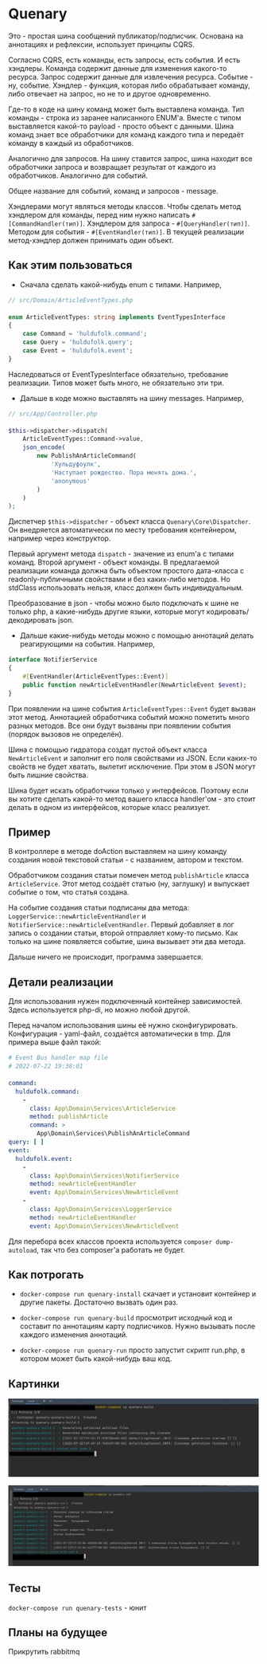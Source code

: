 # Quenary

Это - простая шина сообщений публикатор/подписчик. Основана на аннотациях и рефлексии, использует принципы CQRS.

Согласно CQRS, есть команды, есть запросы, есть события. И есть хэндлеры. 
Команда содержит данные для изменения какого-то ресурса. Запрос содержит данные 
для извлечения ресурса. Событие - ну, событие. 
Хэндлер - функция, которая либо обрабатывает команду, либо отвечает на запрос, 
но не то и другое одновременно. 

Где-то в коде на шину команд может быть выставлена команда. Тип команды - строка из заранее написанного ENUM'а. 
Вместе с типом выставляется какой-то payload - просто объект с данными.
Шина команд знает все обработчики для команд каждого типа и передаёт команду в каждый из обработчиков. 

Аналогично для запросов. На шину ставится запрос, шина находит все обработчики запроса и возвращает результат от каждого из обработчиков.
Аналогично для событий. 

Общее название для событий, команд и запросов - message. 

Хэндлерами могут являться методы классов. Чтобы сделать метод хэндлером для команды, перед ним нужно написать 
```#[CommandHandler(тип)]```. Хэндлером для запроса - ```#[QueryHandler(тип)]```. Методом для события - ```#[EventHandler(тип)]```.
В текущей реализации метод-хэндлер должен принимать один объект. 


## Как этим пользоваться

* Сначала сделать какой-нибудь enum с типами. Например, 
```php
// src/Domain/ArticleEventTypes.php

enum ArticleEventTypes: string implements EventTypesInterface
{
    case Command = 'huldufolk.command';
    case Query = 'huldufolk.query';
    case Event = 'huldufolk.event';
}
```
Наследоваться от EventTypesInterface обязательно, требование реализации.
Типов может быть много, не обязательно эти три.

* Дальше в коде можно выставлять на шину messages. Например, 
```php
// src/App/Controller.php

$this->dispatcher->dispatch(
    ArticleEventTypes::Command->value,
    json_encode(
        new PublishAnArticleCommand(
            'Хульдуфоулк',
            'Наступает рождество. Пора менять дома.',
            'anonymous'
        )
    )
);
```

Диспетчер ```$this->dispatcher``` - объект класса ```Quenary\Core\Dispatcher```. 
Он внедряется автоматически по месту требования контейнером, например через конструктор.

Первый аргумент метода ```dispatch``` - значение из enum'а с типами команд.
Второй аргумент - объект команды. В предлагаемой реализации команда должна быть 
объектом простого дата-класса с readonly-публичными свойствами и без каких-либо методов. 
Но stdClass использовать нельзя, класс должен быть индивидуальным.

Преобразование в json - чтобы можно было подключать к шине не только php, а какие-нибудь другие языки, 
которые могут кодировать/декодировать json. 

* Дальше какие-нибудь методы можно с помощью аннотаций делать реагирующими на события. Например, 
```php
interface NotifierService
{
    #[EventHandler(ArticleEventTypes::Event)]
    public function newArticleEventHandler(NewArticleEvent $event);
}
```
При появлении на шине события ```ArticleEventTypes::Event``` будет вызван этот метод. 
Аннотацией обработчика событий можно пометить много разных методов. 
Все они будут вызваны при появлении события (порядок вызовов не определён).

Шина с помощью гидратора создат пустой объект класса ```NewArticleEvent```
и заполнит его поля свойствами из JSON. Если каких-то свойств не будет хватать, 
вылетит исключение. При этом в JSON могут быть лишние свойства. 

Шина будет искать обработчики только у интерфейсов. Поэтому если вы хотите сделать какой-то метод вашего класса handler'ом - 
это стоит делать в одном из интерфейсов, которые класс реализует.

## Пример

В контроллере в методе doAction выставляем на шину команду создания новой текстовой статьи - 
с названием, автором и текстом. 

Обработчиком создания статьи помечен метод ```publishArticle``` класса ```ArticleService```.
Этот метод создаёт статью (ну, заглушку) и выпускает событие о том, что статья создана. 

На событие создания статьи подписаны два метода: ```LoggerService::newArticleEventHandler``` 
и ```NotifierService::newArticleEventHandler```. Первый добавляет в лог запись о создании статьи, 
второй отправляет кому-то письмо. Как только на шине появляется событие, шина вызывает эти два метода.

Дальше ничего не происходит, программа завершается. 

## Детали реализации
Для использования нужен подключенный контейнер зависимостей. Здесь используется php-di, но 
можно любой другой. 

Перед началом использования шины её нужно сконфигурировать. 
Конфигурация - yaml-файл, создаётся автоматически в tmp. Для примера выше
файл такой:

```yaml
# Event Bus handler map file
# 2022-07-22 19:38:01

command:
  huldufolk.command:
    - 
      class: App\Domain\Services\ArticleService
      method: publishArticle
      command: >
        App\Domain\Services\PublishAnArticleCommand
query: [ ]
event:
  huldufolk.event:
    - 
      class: App\Domain\Services\NotifierService
      method: newArticleEventHandler
      event: App\Domain\Services\NewArticleEvent
    - 
      class: App\Domain\Services\LoggerService
      method: newArticleEventHandler
      event: App\Domain\Services\NewArticleEvent
```

Для перебора всех классов проекта используется ```composer dump-autoload```, так что без composer'а работать не будет.

## Как потрогать
- ```docker-compose run quenary-install``` скачает и установит контейнер и другие пакеты. 
Достаточно вызвать один раз.


- ```docker-compose run quenary-build``` просмотрит исходный код и составит по аннотациям карту подписчиков. 
Нужно вызывать после каждого изменения аннотаций.


- ```docker-compose run quenary-run``` просто запустит скрипт run.php, в котором 
может быть какой-нибудь ваш код. 

## Картинки

![Результат выполнения build](images/image1.png "Сборка")

![Результат запуска](images/image2.png "Запуск")

## Тесты
```docker-compose run quenary-tests``` - юнит

## Планы на будущее

Прикрутить rabbitmq
